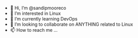 - 👋 Hi, I’m @sandipmooreco
- 👀 I’m interested in Linux
- 🌱 I’m currently learning DevOps
- 💞️ I’m looking to collaborate on ANYTHING related to Linux
- 📫 How to reach me ...

<!---
sandipmooreco/sandipmooreco is a ✨ special ✨ repository because its `README.md` (this file) appears on your GitHub profile.
You can click the Preview link to take a look at your changes.
--->

